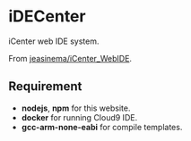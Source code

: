 # iDECenter

iCenter web IDE system.

From [jeasinema/iCenter_WebIDE](https://github.com/jeasinema/iCenter_WebIDE).

## Requirement

- **nodejs**, **npm** for this website.
- **docker** for running Cloud9 IDE.
- **gcc-arm-none-eabi** for compile templates.

